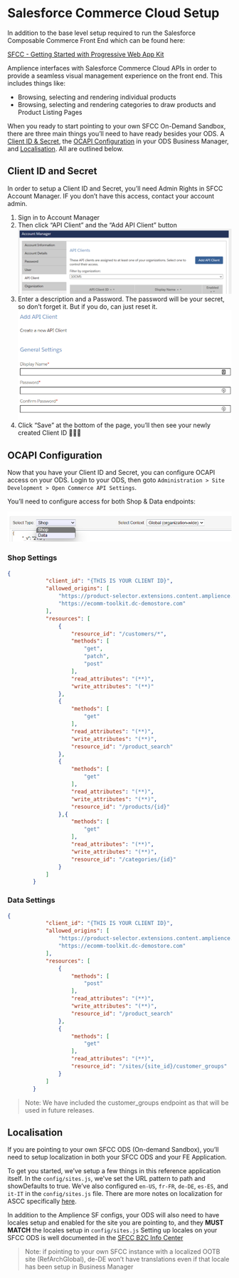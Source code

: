 # Salesforce Commerce Cloud Setup

In addition to the base level setup required to run the Salesforce Composable Commerce Front End which can be found here:

[SFCC - Getting Started with Progressive Web App Kit](https://developer.salesforce.com/docs/commerce/pwa-kit-managed-runtime/guide/getting-started.html#new-project)

Amplience interfaces with Salesforce Commerce Cloud APIs in order to provide a seamless visual management experience on the front end. This includes things like:
* Browsing, selecting and rendering individual products
* Browsing, selecting and rendering categories to draw products and Product Listing Pages

When you ready to start pointing to your own SFCC On-Demand Sandbox, there are three main things you’ll need to have ready besides your ODS. A [Client ID & Secret](#client-id-and-secret), the [OCAPI Configuration](#ocapi-configuration) in your ODS Business Manager, and [Localisation](#localisation). All are outlined below.

## Client ID and Secret
In order to setup a Client ID and Secret, you’ll need Admin Rights in SFCC Account Manager. IF you don’t have this access, contact your account admin. 

1. Sign in to Account Manager
2. Then click “API Client” and the “Add API Client” button
![Salesforce Account Manager](media/sf-account-manager.png)
3. Enter a description and a Password. The password will be your secret, so don’t forget it. But if you do, can just reset it.
![Salesforce Client Setup](media/sf-client-setup.png)
4. Click “Save” at the bottom of the page, you’ll then see your newly created Client ID 🎉🎉🎉

## OCAPI Configuration
Now that you have your Client ID and Secret, you can configure OCAPI access on your ODS. Login to your ODS, then goto `Administration > Site Development > Open Commerce API Settings`. 

You’ll need to configure access for both Shop & Data endpoints:

![Salesforce Commerce Cloud OCAPI (Shop & Data)](media/sf-ocapi-shop+data.png)

### Shop Settings

```json
{
			"client_id": "{THIS IS YOUR CLIENT ID}",
			"allowed_origins": [
				"https://product-selector.extensions.content.amplience.net",
				"https://ecomm-toolkit.dc-demostore.com"
			],
			"resources": [
				{
					"resource_id": "/customers/*",
					"methods": [
						"get",
						"patch",
						"post"
					],
					"read_attributes": "(**)",
					"write_attributes": "(**)"
				},
				{
					"methods": [
						"get"
					],
					"read_attributes": "(**)",
					"write_attributes": "(**)",
					"resource_id": "/product_search"
				},
				{
					"methods": [
						"get"
					],
					"read_attributes": "(**)",
					"write_attributes": "(**)",
					"resource_id": "/products/{id}"
				},{
					"methods": [
						"get"
					],
					"read_attributes": "(**)",
					"write_attributes": "(**)",
					"resource_id": "/categories/{id}"
				}
			]
		}
```

### Data Settings

```json
{
			"client_id": "{THIS IS YOUR CLIENT ID}",
			"allowed_origins": [
				"https://product-selector.extensions.content.amplience.net",
				"https://ecomm-toolkit.dc-demostore.com"
			],
			"resources": [
				{
					"methods": [
						"post"
					],
					"read_attributes": "(**)",
					"write_attributes": "(**)",
					"resource_id": "/product_search"
				},
				{
					"methods": [
						"get"
					],
					"read_attributes": "(**)",
					"resource_id": "/sites/{site_id}/customer_groups"
				}
			]
		}
```
> Note: We have included the customer_groups endpoint as that will be used in future releases.

## Localisation
If you are pointing to your own SFCC ODS (On-demand Sandbox), you’ll need to setup localization in both your SFCC ODS and your FE Application.

To get you started, we’ve setup a few things in this reference application itself. In the `config/sites.js`, we've set the URL pattern to path and showDefaults to true. We’ve also configured `en-US`, `fr-FR`, `de-DE`, `es-ES`, and `it-IT` in the `config/sites.js` file. There are more notes on localization for ASCC specifically [here](/app/translations/README.md).

In addition to the Amplience SF configs, your ODS will also need to have locales setup and enabled for the site you are pointing to, and they **MUST MATCH** the locales setup in `config/sites.js` Setting up locales on your SFCC ODS is well documented in the [SFCC B2C Info Center](https://documentation.b2c.commercecloud.salesforce.com/DOC2/index.jsp?topic=%2Fcom.demandware.dochelp%2Fcontent%2Fb2c_commerce%2Ftopics%2Fadmin%2Fb2c_configuring_site_locales.html)

> Note: if pointing to your own SFCC instance with a localized OOTB site (RefArchGlobal), de-DE won’t have translations even if that locale has been setup in Business Manager